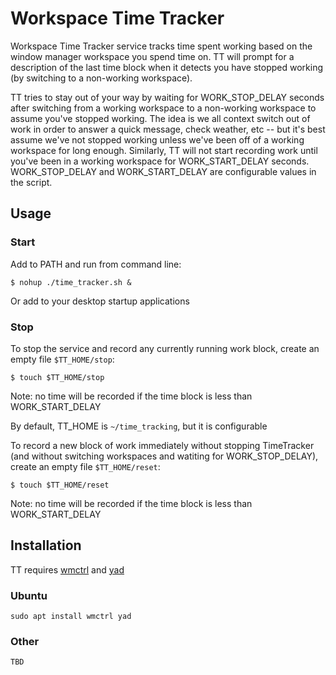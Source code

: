 # Workspace Time Tracker

Workspace Time Tracker service tracks time spent working based on the window manager workspace you spend time on.
TT will prompt for a description of the last time block when it detects you have stopped
working (by switching to a non-working workspace).

TT tries to stay out of your way by waiting for WORK_STOP_DELAY seconds after switching from a working workspace to
a non-working workspace to assume you've stopped working. The idea is we all context switch out of work in order to
answer a quick message, check weather, etc -- but it's best assume we've not stopped working unless we've been off
of a working workspace for long enough. Similarly, TT will not start recording work until you've been in a working
workspace for WORK_START_DELAY seconds. WORK_STOP_DELAY and WORK_START_DELAY are configurable values in the script.

## Usage

### Start
Add to PATH and run from command line:
```
$ nohup ./time_tracker.sh &
```
Or add to your desktop startup applications

### Stop

To stop the service and record any currently running work block, create an empty
file `$TT_HOME/stop`:
```
$ touch $TT_HOME/stop
```
Note: no time will be recorded if the time block is less than WORK_START_DELAY

By default, TT_HOME is `~/time_tracking`, but it is configurable

To record a new block of work immediately without stopping TimeTracker (and without
switching workspaces and watiting for WORK_STOP_DELAY), create an empty file `$TT_HOME/reset`:
```
$ touch $TT_HOME/reset
```
Note: no time will be recorded if the time block is less than WORK_START_DELAY


## Installation

TT requires [wmctrl](https://www.freedesktop.org/wiki/Software/wmctrl/) and [yad](http://www.webupd8.org/2010/12/yad-zenity-on-steroids-display.html)

### Ubuntu

```
sudo apt install wmctrl yad
```

### Other

`TBD`


